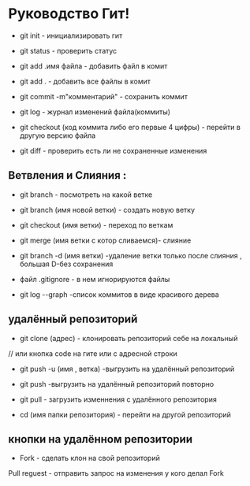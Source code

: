 # Руководство Гит!

* git init - инициализировать гит

* git status - проверить статус

* git add .имя файла - добавить файл в комит

* git add . - добавить все файлы в комит

* git commit -m"комментарий" - сохранить коммит

* git log - журнал изменений файла(коммиты)

* git checkout (код коммита либо его первые 4 цифры) - перейти в другую версию файла

* git diff - проверить есть ли не сохраненные изменения

## Ветвления и Слияния : 

* git branch - посмотреть на какой ветке

* git branch (имя новой ветки) - создать новую ветку

* git checkout (имя ветки) - переход по веткам

* git merge (имя ветки с котор сливаемся)- слияние 

* git branch -d (имя ветки) -удаление ветки только после слияния , большая D-без сохранения

* файл  .gitignore - в нем игнорируются файлы

* git log --graph -список коммитов в виде красивого дерева

## удалённый репозиторий

* git clone (адрес) - клонировать репозиторий себе на локальный

// или кнопка code на гите или с адресной строки

* git push -u (имя , ветка) -выгрузить на удалённый репозиторий

* git push  -выгрузить на удалённый репозиторий повторно

* git pull  - загрузить изменнения с удалённого репозитория

* cd (имя папки репозитория) - перейти на другой репозиторий

## кнопки на удалённом репозитории

* Fork - сделать клон на свой репозиторий

Pull reguest - отправить запрос на изменения у кого делал Fork


 




